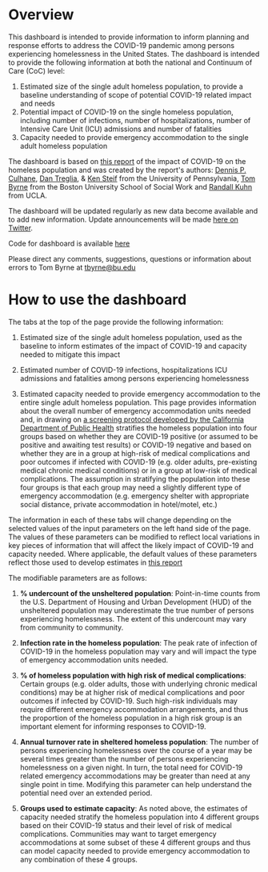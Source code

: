 # Overview
 
This dashboard is intended to provide information to inform planning and response efforts to address the COVID-19 pandemic among persons experiencing homelessness in the United States.  The dashboard is intended to provide the following information at both the national and Continuum of Care (CoC) level:

1. Estimated size of the single adult homeless population, to provide a baseline understanding of scope of potential COVID-19 related impact and needs
2. Potential impact of COVID-19 on the single homeless population, including number of infections, number of hospitalizations, number of Intensive Care Unit (ICU) admissions and number of fatalities
3. Capacity needed to provide emergency accommodation to the single adult homeless population

The dashboard is based on [this report](https://works.bepress.com/dennis_culhane/237/) of the impact of COVID-19 on the homeless population and was created by the report's authors: [Dennis P. Culhane](https://www.sp2.upenn.edu/people/view/dennis-culhane/), [Dan Treglia](https://www.sp2.upenn.edu/people/view/dan-treglia/), & [Ken Steif](https://www.design.upenn.edu/city-regional-planning/phd/people/kenneth-steif) from the University of Pennsylvania, [Tom Byrne](https://www.bu.edu/ssw/profile/thomas-byrne/) from the Boston University School of Social Work and [Randall Kuhn](https://ph.ucla.edu/faculty/kuhn) from UCLA.

The dashboard will be updated regularly as new data become available and to add new information. Update announcements will be made [here on Twitter](https://twitter.com/TomHByrne).

Code for dashboard is available [here](https://github.com/tomhbyrne/covid19_homeless_dashboard)

Please direct any comments, suggestions, questions or information about errors to Tom Byrne at [tbyrne@bu.edu](tbyrne@bu.edu)

# How to use the dashboard
The tabs at the top of the page provide the following information: 

1. Estimated size of the single adult homeless population, used as the baseline to inform estimates of the impact of COVID-19 and capacity needed to mitigate this impact

2. Estimated number of COVID-19 infections, hospitalizations ICU admissions and fatalities among persons experiencing homelessness

3. Estimated capacity needed to provide emergency accommodation to the entire single adult homeless population.  This page provides information about the overall number of emergency accommodation units needed and, in drawing on [a screening protocol developed by the California Department of Public Health](https://www.cdph.ca.gov/Programs/CID/DCDC/CDPH%20Document%20Library/COVID-19/flowchart-COVID19-homelessness.pdf) stratifies the homeless population into four groups based on whether they are COVID-19 positive (or assumed to be positive and awaiting test results) or COVID-19 negative and based on whether they are in a group at high-risk of medical complications and poor outcomes if infected with COVID-19 (e.g. older adults, pre-existing medical chronic medical conditions) or in a group at low-risk of medical complications.  The assumption in stratifying the population into these four groups is that each group may need a slightly different type of emergency accommodation (e.g. emergency shelter with appropriate social distance, private accommodation in hotel/motel, etc.) 

The information in each of these tabs will change depending on the selected values of the input parameters on the left hand side of the page.  The values of these parameters can be modified to reflect local variations in key pieces of information that will affect the likely impact of COVID-19 and capacity needed. Where applicable, the default values of these parameters reflect those used to develop estimates in [this report](https://works.bepress.com/dennis_culhane/237/)

The modifiable parameters are as follows:

1. __% undercount of the unsheltered population__: Point-in-time counts from the U.S. Department of Housing and Urban Development (HUD) of the unsheltered population may underestimate the true number of persons experiencing homelessness.  The extent of this undercount may vary from community to community.

2. __Infection rate in the homeless population__:  The peak rate of infection of COVID-19 in the homeless population may vary and will impact the type of emergency accommodation units needed.

3. __% of homeless population with high risk of medical complications__: Certain groups (e.g. older adults, those with underlying chronic medical conditions) may be at higher risk of medical complications and poor outcomes if infected by COVID-19.  Such high-risk individuals may require different emergency accommodation arrangements, and thus the proportion of the homeless population in a high risk group is an important element for informing responses to COVID-19.

4. __Annual turnover rate in sheltered homeless population__:  The number of persons experiencing homelessness over the course of a year may be several times greater than the number of persons experiencing homelessness on a given night.  In turn, the total need for COVID-19 related emergency accommodations may be greater than need at any single point in time. Modifying this parameter can help understand the potential need over an extended period.

5. __Groups used to estimate capacity__: As noted above, the estimates of capacity needed stratify the homeless population into 4 different groups based on their COVID-19 status and their level of risk of medical complications.  Communities may want to target emergency accommodations at some subset of these 4 different groups and thus can model capacity needed to provide emergency accommodation to any combination of these 4 groups. 
